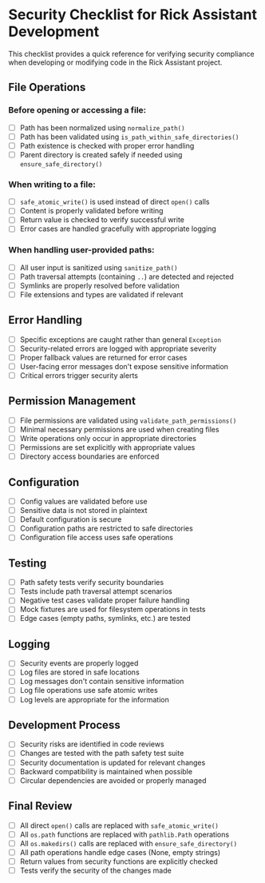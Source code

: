 # Security Checklist for Rick Assistant Development

This checklist provides a quick reference for verifying security compliance when developing or modifying code in the Rick Assistant project.

## File Operations

### Before opening or accessing a file:

- [ ] Path has been normalized using `normalize_path()`
- [ ] Path has been validated using `is_path_within_safe_directories()`
- [ ] Path existence is checked with proper error handling
- [ ] Parent directory is created safely if needed using `ensure_safe_directory()`

### When writing to a file:

- [ ] `safe_atomic_write()` is used instead of direct `open()` calls
- [ ] Content is properly validated before writing
- [ ] Return value is checked to verify successful write
- [ ] Error cases are handled gracefully with appropriate logging

### When handling user-provided paths:

- [ ] All user input is sanitized using `sanitize_path()`
- [ ] Path traversal attempts (containing `..`) are detected and rejected
- [ ] Symlinks are properly resolved before validation
- [ ] File extensions and types are validated if relevant

## Error Handling

- [ ] Specific exceptions are caught rather than general `Exception`
- [ ] Security-related errors are logged with appropriate severity
- [ ] Proper fallback values are returned for error cases
- [ ] User-facing error messages don't expose sensitive information
- [ ] Critical errors trigger security alerts

## Permission Management

- [ ] File permissions are validated using `validate_path_permissions()`
- [ ] Minimal necessary permissions are used when creating files
- [ ] Write operations only occur in appropriate directories
- [ ] Permissions are set explicitly with appropriate values
- [ ] Directory access boundaries are enforced

## Configuration

- [ ] Config values are validated before use
- [ ] Sensitive data is not stored in plaintext
- [ ] Default configuration is secure
- [ ] Configuration paths are restricted to safe directories
- [ ] Configuration file access uses safe operations

## Testing

- [ ] Path safety tests verify security boundaries
- [ ] Tests include path traversal attempt scenarios
- [ ] Negative test cases validate proper failure handling
- [ ] Mock fixtures are used for filesystem operations in tests
- [ ] Edge cases (empty paths, symlinks, etc.) are tested

## Logging

- [ ] Security events are properly logged
- [ ] Log files are stored in safe locations
- [ ] Log messages don't contain sensitive information
- [ ] Log file operations use safe atomic writes
- [ ] Log levels are appropriate for the information

## Development Process

- [ ] Security risks are identified in code reviews
- [ ] Changes are tested with the path safety test suite
- [ ] Security documentation is updated for relevant changes
- [ ] Backward compatibility is maintained when possible
- [ ] Circular dependencies are avoided or properly managed

## Final Review

- [ ] All direct `open()` calls are replaced with `safe_atomic_write()`
- [ ] All `os.path` functions are replaced with `pathlib.Path` operations
- [ ] All `os.makedirs()` calls are replaced with `ensure_safe_directory()`
- [ ] All path operations handle edge cases (None, empty strings)
- [ ] Return values from security functions are explicitly checked
- [ ] Tests verify the security of the changes made 